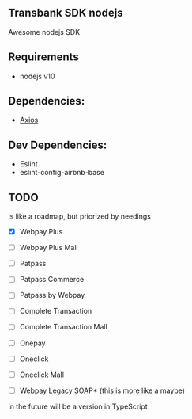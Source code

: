 Transbank SDK nodejs
---

Awesome nodejs SDK

## Requirements

- nodejs v10

## Dependencies: 

- [Axios](https://github.com/axios/axios)

## Dev Dependencies:

- Eslint
- eslint-config-airbnb-base


## TODO
is like a roadmap, but priorized by needings

- [x] Webpay Plus
- [ ] Webpay Plus Mall
- [ ] Patpass
- [ ] Patpass Commerce
- [ ] Patpass by Webpay
- [ ] Complete Transaction
- [ ] Complete Transaction Mall
- [ ] Onepay
- [ ] Oneclick 
- [ ] Oneclick Mall
- [ ] Webpay Legacy SOAP* (this is more like a maybe)


in the future will be a version in TypeScript
